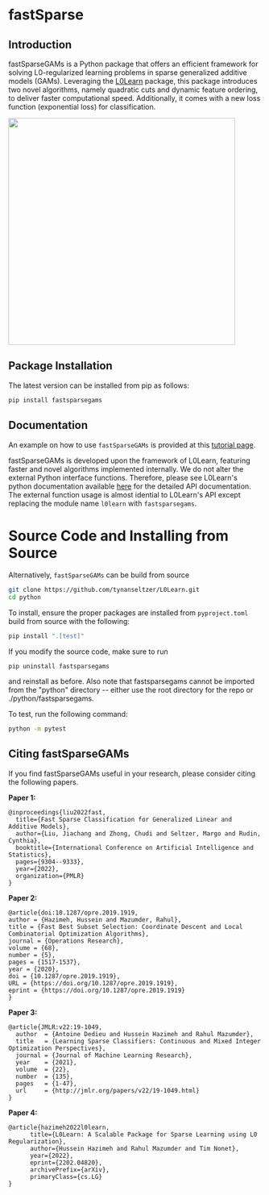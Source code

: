 # fastSparse

<!-- ![example workflow](https://github.com/tynanseltzer/L0Learn/actions/workflows/python.yml/badge.svg) -->

## Introduction
fastSparseGAMs is a Python package that offers an efficient framework for solving L0-regularized learning problems in sparse generalized additive models (GAMs). Leveraging the [L0Learn](https://github.com/TNonet/L0Learn) package, this package introduces two novel algorithms, namely quadratic cuts and dynamic feature ordering, to deliver faster computational speed. Additionally, it comes with a new loss function (exponential loss) for classification.

<img src="https://github.com/tynanseltzer/L0Learn/blob/master/misc/eqs.png" width = 450>

## Package Installation

The latest version can be installed from pip as follows:
```bash
pip install fastsparsegams
```

## Documentation
An example on how to use `fastSparseGAMs` is provided at this [tutorial page](https://github.com/tynanseltzer/L0Learn/blob/master/python/tutorial_example/example.py).

fastSparseGAMs is developed upon the framework of L0Learn, featuring faster and novel algorithms implemented internally.
We do not alter the external Python interface functions.
Therefore, please see L0Learn's python documentation available [here](https://tnonet.github.io/L0Learn/tutorial.html) for the detailed API documentation.
The external function usage is almost idential to L0Learn's API except replacing the module name `l0learn` with `fastsparsegams`.

# Source Code and Installing from Source
Alternatively, `fastSparseGAMs` can be build from source
```bash
git clone https://github.com/tynanseltzer/L0Learn.git
cd python
```

To install, ensure the proper packages are installed from `pyproject.toml` build from source with the following:
```bash
pip install ".[test]"
```

If you modify the source code, make sure to run 
```
pip uninstall fastsparsegams
```
and reinstall as before. Also note that fastsparsegams cannot be imported from the "python" directory -- either use the root directory for the repo or ./python/fastsparsegams.

To test, run the following command:
```bash
python -m pytest
```

## Citing fastSparseGAMs
If you find fastSparseGAMs useful in your research, please consider citing the following papers.

**Paper 1:**
```
@inproceedings{liu2022fast,
  title={Fast Sparse Classification for Generalized Linear and Additive Models},
  author={Liu, Jiachang and Zhong, Chudi and Seltzer, Margo and Rudin, Cynthia},
  booktitle={International Conference on Artificial Intelligence and Statistics},
  pages={9304--9333},
  year={2022},
  organization={PMLR}
}
```

**Paper 2:**
```
@article{doi:10.1287/opre.2019.1919,
author = {Hazimeh, Hussein and Mazumder, Rahul},
title = {Fast Best Subset Selection: Coordinate Descent and Local Combinatorial Optimization Algorithms},
journal = {Operations Research},
volume = {68},
number = {5},
pages = {1517-1537},
year = {2020},
doi = {10.1287/opre.2019.1919},
URL = {https://doi.org/10.1287/opre.2019.1919},
eprint = {https://doi.org/10.1287/opre.2019.1919}
}
```

**Paper 3:**
```
@article{JMLR:v22:19-1049,
  author  = {Antoine Dedieu and Hussein Hazimeh and Rahul Mazumder},
  title   = {Learning Sparse Classifiers: Continuous and Mixed Integer Optimization Perspectives},
  journal = {Journal of Machine Learning Research},
  year    = {2021},
  volume  = {22},
  number  = {135},
  pages   = {1-47},
  url     = {http://jmlr.org/papers/v22/19-1049.html}
}
```

**Paper 4:**
```
@article{hazimeh2022l0learn,
      title={L0Learn: A Scalable Package for Sparse Learning using L0 Regularization},
      author={Hussein Hazimeh and Rahul Mazumder and Tim Nonet},
      year={2022},
      eprint={2202.04820},
      archivePrefix={arXiv},
      primaryClass={cs.LG}
}
